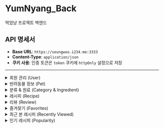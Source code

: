 # YumNyang_Back

먹었냥 프로젝트 백엔드

## API 명세서

- **Base URL**: `https://seungwoo.i234.me:3333`
- **Content-Type**: `application/json`
- **쿠키 사용**: 인증 토큰은 `token` 쿠키에 `httpOnly` 설정으로 저장

---

<details>
<summary>회원 관리 (User)</summary>

### 회원가입 - `POST /signUp`

- **Request Body**:
  ```json
  {
    "email": "user@example.com",
    "nickname": "nick",
    "password": "plain_password",
    "name": "뽀삐",
    "type": "고양이",
    "age": 3
  }
  ```
- **Response**:
  - **200 OK**: `{ "message": "회원가입이 완료되었습니다." }`
  - **500**: `{ "error": "회원가입에 실패했습니다." }`

### 회원 탈퇴 - `POST /withdraw`

- **Request Body**:
  ```json
  {
    "email": "user@example.com",
    "password": "plain_password"
  }
  ```
- **Response**:
  - **200 OK**: `{ "message": "회원탈퇴되었습니다." }`
  - **404**: `{ "message": "패스워드가 올바르지않습니다." }`
  - **500**: `{ "error": "회원탈퇴에 실패했습니다." }`

### 로그인 - `POST /login`

- **Request Body**:
  ```json
  {
    "email": "user@example.com",
    "password": "plain_password"
  }
  ```
- **Response**:
  - **200 OK**: `{ "message": "user@example.com님 환영합니다." }`
  - **401**: `{ "message": "패스워드 5회 이상 실패했습니다." }`
  - **404**: `{ "message": "아이디 또는 패스워드가 올바르지않습니다." }`
  - **500**: `{ "error": "로그인 중 오류가 발생했습니다." }`

### 토큰 확인/갱신 - `GET /checkToken`

- **Headers**: `Cookie: token=...`
- **Response**:
  - **200 OK**:
    ```json
    {
      "authenticated": true,
      "user": { "email": "user@example.com" }
    }
    ```
  - **401**: `{ "message": "유효하지 않은 토큰입니다." }`
  - **500**: `{ "error": "비정상적 접근입니다." }`

### 로그아웃 - `POST /logout`

- **Headers**: `Cookie: token=...`
- **Response**:
  - **200 OK**: `{ "message": "로그아웃되었습니다." }`
  - **500**: `{ "error": "로그아웃에 실패했습니다." }`
  </details>

<details>
<summary>반려동물 정보 (Pet)</summary>

### 반려동물 정보 추가 - `POST /addPetInfo`

- **Request Body**:
  ```json
  {
    "userId": 1,
    "name": "뽀삐",
    "type": "dog",
    "age": 3
  }
  ```
- **Response**:
  - **200 OK**: `{ "message": "펫 정보가 입력되었습니다." }`
  - **500**: `{ "error": "반려동물 정보를 입력하는데 실패했습니다." }`

### 반려동물 정보 업데이트 - `POST /UpdatePetInfo`

- **Request Body**:
  ```json
  {
    "id": 10,
    "userId": 1,
    "name": "뽀삐",
    "type": "dog",
    "age": 4
  }
  ```
- **Response**:
  - **200 OK**: `{ "message": "펫 정보가 변경되었습니다." }`
  - **500**: `{ "error": "반려동물 정보를 변경하는데 실패했습니다." }`

### 반려동물 정보 조회 - `GET /getPetInfo/:userId`

- **Parameters**: `userId`
- **Response**:
  - **200 OK**: `{ "pets": [ /* pet 정보 배열 */ ] }`
  - **404**: `{ "message": "등록된 펫이 없습니다." }`
  - **500**: `{ "error": "반려동물 정보를 가져오는데 실패했습니다." }`

### 반려동물 정보 삭제 - `POST /removePetInfo/:id`

- **Parameters**: `id`
- **Response**:
  - **200 OK**: `{ "message": "반려동물 정보를 삭제했습니다." }`
  - **500**: `{ "error": "반려동물 정보를 삭제하는데 실패했습니다." }`
  </details>

<details>
<summary>분류 & 원료 (Category & Ingredient)</summary>

### 분류 코드 조회 - `GET /getCategory`

- **Response**:
  - **200 OK**: `{ "test": [ { "code": "402001", "codeNm": "농산물" }, ... ] }`
  - **500**: `{ "message": "...", "details": ... }`

### 원료 목록 조회 - `POST /getIngredient`

- **Request Body**:
  ```json
  { "upperListSel": "402003" }
  ```
- **Response**:
  - **200 OK**: `{ "test": [ /* 원료 배열 */ ] }`
  - **500**: `{ "message": "...", "details": ... }`
  </details>

<details>
<summary>레시피 (Recipe)</summary>

### 레시피 추가 - `POST /AddRecipe`

- **Content-Type**: `multipart/form-data`
- **Form Data**:
  - `images` (파일[], 최대 10장)
  - `userId`, `title`, `description[]`, `targetPetType`, `foodCategory`, `cookingTimeLimit`, `level`, `caloriesPerServing`, `favoritesCount`, `carbs`, `protein`, `fat`, `calcium`, `phosphorus`, `moisture`, `fiber`
- **Image URL**: `https://seungwoo.i234.me/uploads/{filename}`
- **Response**:
  - **200 OK**: `{ "message": "레시피 추가가 완료되었습니다." }`
  - **500**: `{ "error": "레시피 추가에 실패했습니다." }`

### 레시피 수정 - `POST /updateRecipe`

- **Content-Type**: `multipart/form-data`
- **Form Data**:
  - `recipeId`, `keepUrls[]`, `newImages[]`
  - 기타 필드: `userId`, `title`, `descriptionChange[]`, `description[]`, `targetPetType`, `foodCategory`, `cookingTimeLimit`, `level`, `caloriesPerServing`, `favoritesCount`, `carbs`, `protein`, `fat`, `calcium`, `phosphorus`, `moisture`, `fiber`, `mainChange`
- **Image URL**: `https://seungwoo.i234.me/uploads/{filename}`
- **Response**:
  - **200 OK**: `{ "message": "레시피가 수정되었습니다." }`
  - **500**: `{ "error": "레시피를 수정하는데 실패했습니다." }`

### 레시피 삭제 - `GET /removeRecipe/:id`

- **Parameters**: `id`
- **Response**:
  - **200 OK**: `{ "message": "레시피가 삭제되었습니다." }`
  - **500**: `{ "error": "레시피 삭제에 실패했습니다." }`

### 레시피 조회 - `GET /getRecipe/:id`

- **Parameters**: `id`
- **Response**:
  - **200 OK**: `{ "recipe": { /* RECIPES 컬럼 */ } }`
  - **404**: `{ "message": "레시피가 존재하지않습니다." }`
  - **500**: `{ "error": "레시피를 불러오는데 실패했습니다." }`

### 레시피 검색 - `POST /searchRecipe`

- **Request Body**:
  ```json
  {
    "pet": "강아지",
    "food": "수산물",
    "ingredient": "연어"
  }
  ```
- **Response**:
  - **200 OK**: `{ "recipe": [ /* 레시피 배열 */ ] }`
  - **500**: `{ "error": "레시피를 검색하는데 실패했습니다." }`

### 내 레시피 조회 - `GET /getMyRecipe/:userId`

- **Parameters**: `userId`
- **Response**:
  - **200 OK**: `{ "recipe": [ /* ID, MAIN_IMAGE_URL, TITLE */ ] }`
  - **404**: `{ "message": "레시피가 없습니다." }`
  - **500**: `{ "error": "나의 레시피를 찾는데 실패했습니다." }`
  </details>

<details>
<summary>리뷰 (Review)</summary>

### 리뷰 추가 - `POST /addReview`

- **Request Body**:
  ```json
  {
    "recipeId": 1,
    "userId": 2,
    "ratingScore": 4,
    "commentText": "맛있어요!"
  }
  ```
- **Response**:
  - **200 OK**: `{ "message": "리뷰가 정상적으로 등록되었습니다." }`
  - **500**: `{ "error": "리뷰 추가에 실패했습니다." }`

### 리뷰 조회 - `GET /getReview/:recipeId`

- **Parameters**: `recipeId`
- **Response**:
  - **200 OK**: `{ "review": [ /* 리뷰 배열 */ ] }`
  - **404**: `{ "error": "리뷰가 없습니다." }`
  - **500**: `{ "error": "리뷰 찾기를 실패했습니다" }`

### 내 리뷰 조회 - `GET /getMyReview/:userId`

- **Parameters**: `userId`
- **Response**:
  - **200 OK**: `{ "reviews": [ /* 리뷰 배열 */ ] }`
  - **404**: `{ "message": "리뷰가 없습니다." }`
  - **500**: `{ "error": "나의 리뷰를 가져오는데 실패했습니다." }`

### 리뷰 수정/삭제 - `POST /upDateReview`

- **Request Body**:
  ```json
  {
    "id": 5,
    "type": "update",
    "ratingScore": 3,
    "commentText": "괜찮아요"
  }
  ```
- **Response**:
  - **200 OK**: `{ "message": "업데이트 성공" }` or `{ "message": "삭제 성공" }`
  - **500**: `{ "error": "... 실패했습니다." }`
  </details>

<details>
<summary>즐겨찾기 (Favorites)</summary>

### 즐겨찾기 추가 - `POST /addFavorites`

- **Request Body**:
  ```json
  {
    "userId": 2,
    "recipeId": 1
  }
  ```
- **Response**:
  - **200 OK**: `{ "message": "즐겨찾기 추가" }`
  - **500**: `{ "error": "즐겨찾기 추가를 실패했습니다." }`

### 즐겨찾기 조회 - `GET /getFavorites/:userId`

- **Parameters**: `userId`
- **Response**:
  - **200 OK**: `{ "favorites": [ /* 즐겨찾기 배열 */ ] }`
  - **500**: `{ "error": "즐겨찾기를 찾는데 실패했습니다." }`

### 즐겨찾기 삭제 - `GET /removeFavorites/:id`

- **Parameters**: `id`
- **Response**:
  - **200 OK**: `{ "message": "즐겨찾기 삭제" }`
  - **500**: `{ "error": "즐겨찾기 삭제를 실패했습니다." }`
  </details>

<details>
<summary>최근 본 레시피 (Recently Viewed)</summary>

### 추가 - `POST /addRecentlyView`

- **Request Body**:
  ```json
  {
    "userId": 2,
    "recipeId": 1
  }
  ```
- **Response**:
  - **200 OK**: `{ "message": "최근 본 레시피 추가 완료" }`
  - **500**: `{ "error": "서버에 문제가 발생했습니다." }`

### 조회 - `GET /getRecentlyView/:userId`

- **Parameters**: `userId`
- **Response**:
  - **200 OK**: `{ "recentlyView": [ /* 조회 배열 */ ] }`
  - **500**: `{ "error": "서버에 문제가 발생했습니다" }`
  </details>

<details>
<summary>인기 레시피 (Popularity)</summary>

### 조회 - `GET /getPopularity`

- **Response**:
  - **200 OK**: `{ "popularity": [ /* 인기 5개 레시피 배열 */ ] }`
  - **500**: `{ "error": "서버에 문제가 발생했습니다." }`
  </details>
